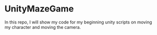 # UnityMazeGame
In this repo, I will show my code for my beginning unity scripts on moving my character and moving the camera.
